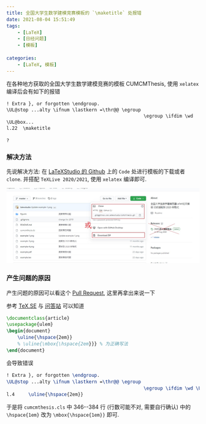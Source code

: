 ```yaml
---
title: 全国大学生数学建模竞赛模板的 `\maketitle` 处报错
date: 2021-08-04 15:51:49
tags:
    - [LaTeX]
    - [日经问题]
    - [模板]

categories:
    - [LaTeX, 模板]
---
```


在各种地方获取的全国大学生数学建模竞赛的模板 CUMCMThesis, 使用 `xelatex` 编译后会有如下的报错

```
! Extra }, or forgotten \endgroup.
\UL@stop ...alty \ifnum \lastkern =\thr@@ \egroup 
                                                  \egroup \ifdim \wd \UL@box...
l.22  \maketitle
                
?
```
<!--more-->

### 解决方法
先说解决方法: 在 [LaTeXStudio 的 Github](https://github.com/latexstudio/CUMCMThesis) 上的 `Code` 处进行模板的下载或者 `clone`. 并搭配 `TeXLive 2020/2021`, 使用 `xelatex` 编译即可. 

![](https://raw.githubusercontent.com/syvshc/image/master/postimg/cumcmthesis-maketitle/cumcm.jpg)

### 产生问题的原因

产生问题的原因可以看这个 [Pull Request](https://github.com/latexstudio/CUMCMThesis/pull/17), 这里再拿出来说一下

参考 [TeX.SE](https://tex.stackexchange.com/questions/568732/uline-does-not-work-with-hspace) 与 [问答站](https://wenda.latexstudio.net/q-5448.html) 可以知道
```latex
\documentclass{article}
\usepackage{ulem}
\begin{document}
    \uline{\hspace{2em}}
    % \uline{\mbox{\hspace{2em}}} % 为正确写法
\end{document}
```

会导致错误
```latex 
! Extra }, or forgotten \endgroup.
\UL@stop ...alty \ifnum \lastkern =\thr@@ \egroup
                                                  \egroup \ifdim \wd \UL@box...
l.4     \uline{\hspace{2em}}
```

于是将 `cumcmthesis.cls` 中 346--384 行 (行数可能不对, 需要自行确认) 中的 `\hspace{1em}` 改为 `\mbox{\hspace{1em}}` 即可.